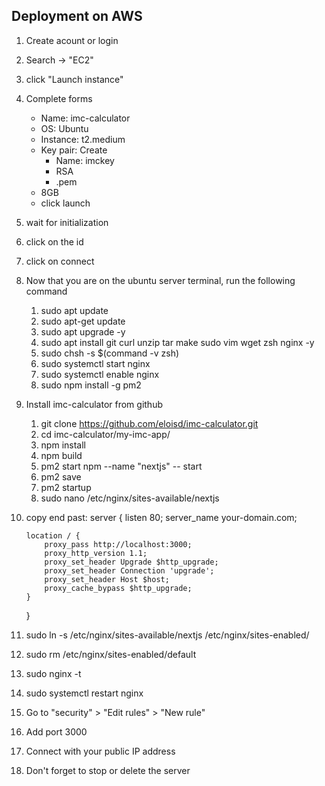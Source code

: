 ## Deployment on AWS

1. Create acount or login
2. Search -> "EC2"
3. click "Launch instance"
4. Complete forms
    * Name: imc-calculator
    * OS: Ubuntu
    * Instance: t2.medium
    * Key pair: Create
        * Name: imckey
        * RSA
        * .pem
    * 8GB
    * click launch
5. wait for initialization
6. click on the id
7. click on connect
8. Now that you are on the ubuntu server terminal, run the following command
    1. sudo apt update
    2. sudo apt-get update
    3. sudo apt upgrade -y
    4. sudo apt install git curl unzip tar make sudo vim wget zsh nginx -y
    5. sudo chsh -s $(command -v zsh)
    6. sudo systemctl start nginx
    7. sudo systemctl enable nginx
    8. sudo npm install -g pm2
9. Install imc-calculator from github
    1. git clone https://github.com/eloisd/imc-calculator.git
    2. cd imc-calculator/my-imc-app/
    3. npm install
    4. npm build
    5. pm2 start npm --name "nextjs" -- start
    6. pm2 save
    7. pm2 startup
    8. sudo nano /etc/nginx/sites-available/nextjs
10. copy end past:
    server {
        listen 80;
        server_name your-domain.com;

        location / {
            proxy_pass http://localhost:3000;
            proxy_http_version 1.1;
            proxy_set_header Upgrade $http_upgrade;
            proxy_set_header Connection 'upgrade';
            proxy_set_header Host $host;
            proxy_cache_bypass $http_upgrade;
        }
    }
11. sudo ln -s /etc/nginx/sites-available/nextjs /etc/nginx/sites-enabled/
12. sudo rm /etc/nginx/sites-enabled/default
13. sudo nginx -t
14. sudo systemctl restart nginx
15. Go to "security" > "Edit rules" > "New rule"
16. Add port 3000
17. Connect with your public IP address
18. Don't forget to stop or delete the server